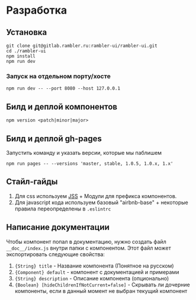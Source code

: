 # Разработка

## Установка

```
git clone git@gitlab.rambler.ru:rambler-ui/rambler-ui.git
cd ./rambler-ui
npm install
npm run dev
```

### Запуск на отдельном порту/хосте

```
npm run dev -- --port 8080 --host 127.0.0.1
```

## Билд и деплой компонентов

```
npm version <patch|minor|major>
```

## Билд и деплой gh-pages

Запустить команду и указать версии, которые мы паблишем

```
npm run pages -- --versions 'master, stable, 1.0.5, 1.0.x, 1.x'
```

## Стайл-гайды

1. Для css используем [JSS](https://github.com/cssinjs/jss) + Модули для префикса компонентов.
2. Для javascript кода используем базовый "airbnb-base" + некоторые правила переопределены в `.eslintrc`

## Написание документации

Чтобы компонент попал в документацию, нужно создать файл `__doc__/index.js` внутри папки с компонентом.
Этот файл может экспортировать следующие свойства:

1. `{String} title` - Название компонента (Понятное на русском)
2. `{Component} default` - компонент с документацией и примерами
3. `{String} description` - Описание компонента (опционально)
4. `{Boolean} [hideChildrenIfNotCurrent=false]` - Скрывать ли дочерние компоненты, если в данный момент не выбран текущий компонент

